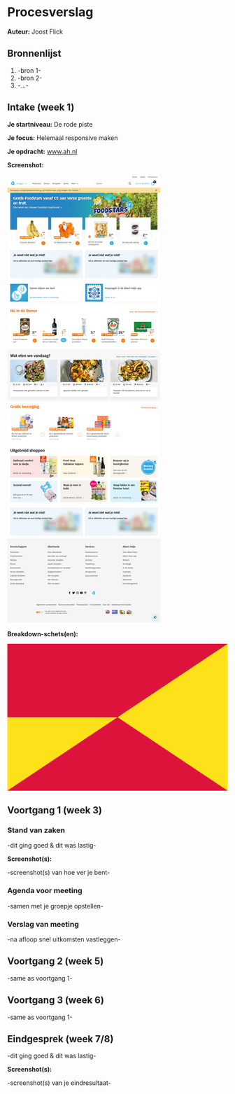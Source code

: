 # Procesverslag
**Auteur:** Joost Flick

## Bronnenlijst
1. -bron 1-
2. -bron 2-
3. -...-

## Intake (week 1)

**Je startniveau:** De rode piste

**Je focus:** Helemaal responsive maken

**Je opdracht:** www.ah.nl

**Screenshot:**

![screenshot van ah.nl](images/screenshot.png)

**Breakdown-schets(en):**

![-voorlopige breakdownschets(en) van een of beide pagina's van de site die je gaat maken-](images/dummy-image.svg)

## Voortgang 1 (week 3)

### Stand van zaken

-dit ging goed & dit was lastig-

**Screenshot(s):**

-screenshot(s) van hoe ver je bent-

### Agenda voor meeting

-samen met je groepje opstellen-

### Verslag van meeting

-na afloop snel uitkomsten vastleggen-


## Voortgang 2 (week 5)

-same as voortgang 1-


## Voortgang 3 (week 6)

-same as voortgang 1-


## Eindgesprek (week 7/8)

-dit ging goed & dit was lastig-

**Screenshot(s):**

-screenshot(s) van je eindresultaat-

